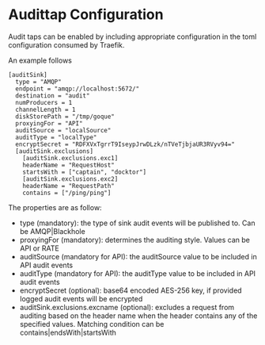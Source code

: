 # Audittap Configuration

Audit taps can be enabled by including appropriate configuration in the toml
configuration consumed by Traefik.

An example follows

```
[auditSink]
  type = "AMQP"
  endpoint = "amqp://localhost:5672/"
  destination = "audit"
  numProducers = 1
  channelLength = 1
  diskStorePath = "/tmp/goque"
  proxyingFor = "API"
  auditSource = "localSource"
  auditType = "localType"
  encryptSecret = "RDFXVxTgrrT9IseypJrwDLzk/nTVeTjbjaUR3RVyv94="
  [auditSink.exclusions]
    [auditSink.exclusions.exc1]
    headerName = "RequestHost"
    startsWith = ["captain", "docktor"]
    [auditSink.exclusions.exc2]
    headerName = "RequestPath"
    contains = ["/ping/ping"]
```

The properties are as follow:

* type (mandatory): the type of sink audit events will be published to. Can be AMQP|Blackhole
* proxyingFor (mandatory): determines the auditing style. Values can be API or RATE
* auditSource (mandatory for API): the auditSource value to be included in API audit events
* auditType (mandatory for API): the auditType value to be included in API audit events
* encryptSecret (optional): base64 encoded AES-256 key, if provided logged audit events will be encrypted
* auditSink.exclusions.excname (optional): excludes a request from auditing based on the header name when the header
contains any of the specified values. Matching condition can be contains|endsWith|startsWith